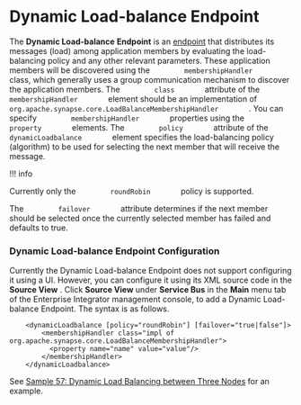 # Dynamic Load-balance Endpoint

The **Dynamic Load-balance** **Endpoint** is an
[endpoint](_Working_with_Endpoints_) that distributes its messages
(load) among application members by evaluating the load-balancing policy
and any other relevant parameters. These application members will be
discovered using the `         membershipHandler        ` class, which
generally uses a group communication mechanism to discover the
application members. The `         class        ` attribute of the
`         membershipHandler        ` element should be an implementation
of
`         org.apache.synapse.core.LoadBalanceMembershipHandler        `
. You can specify `         membershipHandler        ` properties using
the `         property        ` elements. The `         policy        `
attribute of the `         dynamicLoadbalance        ` element specifies
the load-balancing policy (algorithm) to be used for selecting the next
member that will receive the message.

!!! info

Currently only the `         roundRobin        ` policy is supported.


The `         failover        ` attribute determines if the next member
should be selected once the currently selected member has failed and
defaults to true.

### Dynamic Load-balance Endpoint Configuration

Currently the Dynamic Load-balance Endpoint does not support configuring
it using a UI. However, you can configure it using its XML source code
in the **Source View** . Click **Source View** under **Service Bus** in
the **Main** menu tab of the Enterprise Integrator management console,
to add a Dynamic Load-balance Endpoint. The syntax is as follows.

``` html/xml
    <dynamicLoadbalance [policy="roundRobin"] [failover="true|false"]>
        <membershipHandler class="impl of org.apache.synapse.core.LoadBalanceMembershipHandler">
          <property name="name" value="value"/>
        </membershipHandler>
    </dynamicLoadbalance>
```

See [Sample 57: Dynamic Load Balancing between Three
Nodes](https://docs.wso2.com/display/EI620/Sample+57%3A+Dynamic+Load+Balancing+between+Three+Nodes)
for an example.

  
